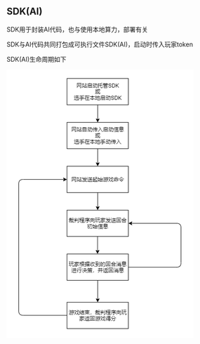 ## SDK(AI)

SDK用于封装AI代码，也与使用本地算力，部署有关

SDK与AI代码共同打包成可执行文件SDK(AI)，启动时传入玩家token

SDK(AI)生命周期如下

![SDK](./imgs/SDK.png)